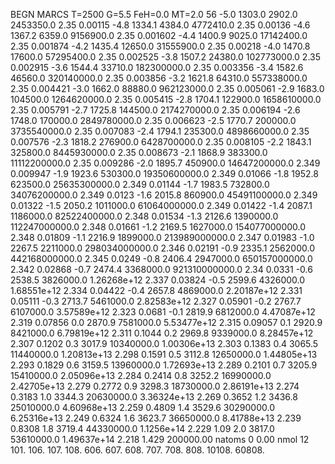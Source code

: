 BEGN
MARCS T=2500 G=5.5 FeH=0.0 MT=2.0
                  56
-5.0 1303.0 2902.0 2453350.0 2.35 0.00115 
-4.8 1334.1 4384.0 4772410.0 2.35 0.00136 
-4.6 1367.2 6359.0 9156900.0 2.35 0.001602 
-4.4 1400.9 9025.0 17142400.0 2.35 0.001874 
-4.2 1435.4 12650.0 31555900.0 2.35 0.00218 
-4.0 1470.8 17600.0 57295400.0 2.35 0.002525 
-3.8 1507.2 24380.0 102773000.0 2.35 0.002915 
-3.6 1544.4 33710.0 182300000.0 2.35 0.003356 
-3.4 1582.6 46560.0 320140000.0 2.35 0.003856 
-3.2 1621.8 64310.0 557338000.0 2.35 0.004421 
-3.0 1662.0 88880.0 962123000.0 2.35 0.005061 
-2.9 1683.0 104500.0 1264620000.0 2.35 0.005415 
-2.8 1704.1 122900.0 1658610000.0 2.35 0.005791 
-2.7 1725.8 144500.0 2174270000.0 2.35 0.006194 
-2.6 1748.0 170000.0 2849780000.0 2.35 0.006623 
-2.5 1770.7 200000.0 3735540000.0 2.35 0.007083 
-2.4 1794.1 235300.0 4898660000.0 2.35 0.007576 
-2.3 1818.2 276900.0 6428700000.0 2.35 0.008105 
-2.2 1843.1 325800.0 8445930000.0 2.35 0.008673 
-2.1 1868.9 383300.0 11112200000.0 2.35 0.009286 
-2.0 1895.7 450900.0 14647200000.0 2.349 0.009947 
-1.9 1923.6 530300.0 19350600000.0 2.349 0.01066 
-1.8 1952.8 623500.0 25635300000.0 2.349 0.01144 
-1.7 1983.5 732800.0 34076200000.0 2.349 0.0123 
-1.6 2015.8 860900.0 45491100000.0 2.349 0.01322 
-1.5 2050.2 1011000.0 61064000000.0 2.349 0.01422 
-1.4 2087.1 1186000.0 82522400000.0 2.348 0.01534 
-1.3 2126.6 1390000.0 112247000000.0 2.348 0.01661 
-1.2 2169.5 1627000.0 154077000000.0 2.348 0.01809 
-1.1 2216.9 1899000.0 213989000000.0 2.347 0.01983 
-1.0 2267.5 2211000.0 298034000000.0 2.346 0.02191 
-0.9 2335.1 2562000.0 442168000000.0 2.345 0.0249 
-0.8 2406.4 2947000.0 650157000000.0 2.342 0.02868 
-0.7 2474.4 3368000.0 921310000000.0 2.34 0.0331 
-0.6 2538.5 3826000.0 1.26268e+12 2.337 0.03824 
-0.5 2599.6 4326000.0 1.68551e+12 2.334 0.04422 
-0.4 2657.8 4869000.0 2.20187e+12 2.331 0.05111 
-0.3 2713.7 5461000.0 2.82583e+12 2.327 0.05901 
-0.2 2767.7 6107000.0 3.57589e+12 2.323 0.0681 
-0.1 2819.9 6812000.0 4.47087e+12 2.319 0.07856 
0.0 2870.9 7581000.0 5.53477e+12 2.315 0.09057 
0.1 2920.9 8421000.0 6.79819e+12 2.311 0.1044 
0.2 2969.8 9339000.0 8.28457e+12 2.307 0.1202 
0.3 3017.9 10340000.0 1.00306e+13 2.303 0.1383 
0.4 3065.5 11440000.0 1.20813e+13 2.298 0.1591 
0.5 3112.8 12650000.0 1.44805e+13 2.293 0.1829 
0.6 3159.5 13960000.0 1.72693e+13 2.289 0.2101 
0.7 3205.9 15410000.0 2.05096e+13 2.284 0.2414 
0.8 3252.2 16990000.0 2.42705e+13 2.279 0.2772 
0.9 3298.3 18730000.0 2.86191e+13 2.274 0.3183 
1.0 3344.3 20630000.0 3.36324e+13 2.269 0.3652 
1.2 3436.8 25010000.0 4.60968e+13 2.259 0.4809 
1.4 3529.6 30290000.0 6.25316e+13 2.249 0.6324 
1.6 3623.7 36650000.0 8.41788e+13 2.239 0.8308 
1.8 3719.4 44330000.0 1.1256e+14 2.229 1.09 
2.0 3817.0 53610000.0 1.49637e+14 2.218 1.429 
200000.00
natoms              0      0.00
nmol          12
          101.         106.       107.      108.         606.        607.        608.
          707.         708.       808.    10108.       60808.
